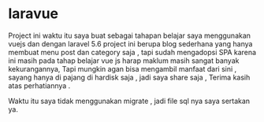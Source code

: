 # laravue
Project ini waktu itu saya buat sebagai tahapan belajar saya menggunakan  vuejs dan  dengan laravel 5.6
project ini berupa blog sederhana yang hanya membuat menu post dan category saja , tapi sudah mengadopsi SPA
karena ini masih pada tahap belajar vue js  harap maklum masih sangat banyak kekurangannya, 
Tapi mungkin agan bisa mengambil manfaat dari sini , sayang hanya di pajang di hardisk saja , jadi saya share saja , 
Terima kasih atas perhatiannya .

Waktu itu saya tidak menggunakan migrate , jadi file sql nya saya sertakan ya. 
